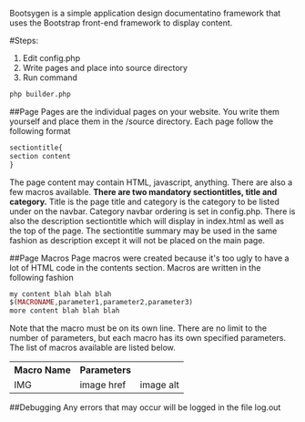 Bootsygen is a simple application design documentatino framework that uses the Bootstrap front-end framework to display content.

#Steps:

1. Edit config.php
2. Write pages and place into source directory
3. Run command 
```bash
php builder.php
```

##Page
Pages are the individual pages on your website. You write them yourself and place them in the /source directory. Each page follow the following format
```php
sectiontitle{
section content
}
```
The page content may contain HTML, javascript, anything. There are also a few macros available.
<b>There are two mandatory sectiontitles, title and category.</b> Title is the page title and category is the category to be listed under on the navbar. Category navbar ordering is set in config.php. There is also the description sectiontitle which will display in index.html as well as the top of the page. The sectiontitle summary may be used in the same fashion as description except it will not be placed on the main page.

##Page Macros
Page macros were created because it's too ugly to have a lot of HTML code in the contents section. Macros are written in the following fashion
```php
my content blah blah blah
$(MACRONAME,parameter1,parameter2,parameter3)
more content blah blah blah
```
Note that the macro must be on its own line. There are no limit to the number of parameters, but each macro has its own specified parameters.
The list of macros available are listed below.

<table>
<tr>
<th>Macro Name</th>
<th>Parameters</th>
</tr>
<tr>
<td>IMG</td>
<td>image href</td>
<td>image alt</td>
</tr>
</table>

##Debugging
Any errors that may occur will be logged in the file log.out